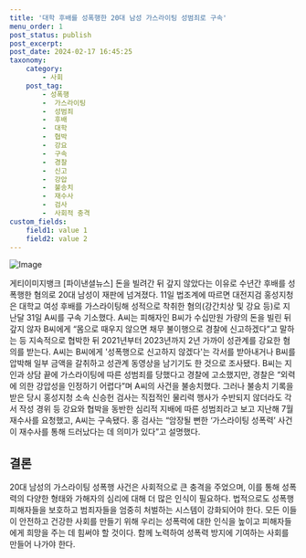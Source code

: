 ```yaml
---
title: '대학 후배를 성폭행한 20대 남성 가스라이팅 성범죄로 구속'
menu_order: 1
post_status: publish
post_excerpt: 
post_date: 2024-02-17 16:45:25
taxonomy:
    category:
        - 사회
    post_tag:
        - 성폭행
        -  가스라이팅
        -  성범죄
        -  후배
        -  대학
        -  협박
        -  강요
        -  구속
        -  경찰
        -  신고
        -  강압
        -  불송치
        -  재수사
        -  검사
        -  사회적 충격
custom_fields:
    field1: value 1
    field2: value 2
---
```


![Image](https://imgnews.pstatic.net/image/014/2024/02/11/0005140871_001_20240211150105174.jpg?type=w647)

게티이미지뱅크 \[파이낸셜뉴스\] 돈을 빌려간 뒤 갚지 않았다는 이유로 수년간 후배를 성폭행한 혐의로 20대 남성이 재판에 넘겨졌다. 11일 법조계에 따르면 대전지검 홍성지청은 대학교 여성 후배를 가스라이팅해 성적으로 착취한 혐의(강간치상 및 강요 등)로 지난달 31일 A씨를 구속 기소했다. 
A씨는 피해자인 B씨가 수십만원 가량의 돈을 빌린 뒤 갚지 않자 B씨에게 “몸으로 때우지 않으면 채무 불이행으로 경찰에 신고하겠다”고 말하는 등 지속적으로 협박한 뒤 2021년부터 2023년까지 2년 가까이 성관계를 강요한 혐의를 받는다. A씨는 B씨에게 '성폭행으로 신고하지 않겠다'는 각서를 받아내거나 B씨를 압박해 일부 금액을 갈취하고 성관계 동영상을 남기기도 한 것으로 조사됐다.
B씨는 지인과 상담 끝에 가스라이팅에 따른 성범죄를 당했다고 경찰에 고소했지만, 경찰은 “외력에 의한 강압성을 인정하기 어렵다”며 A씨의 사건을 불송치했다. 그러나 불송치 기록을 받은 당시 홍성지청 소속 신승헌 검사는 직접적인 물리력 행사가 수반되지 않더라도 각서 작성 경위 등 강요와 협박을 동반한 심리적 지배에 따른 성범죄라고 보고 지난해 7월 재수사를 요청했고, A씨는 구속됐다. 홍 검사는 “암장될 뻔한 ‘가스라이팅 성폭력’ 사건이 재수사를 통해 드러났다는 데 의미가 있다”고 설명했다.
## 결론
20대 남성의 가스라이팅 성폭행 사건은 사회적으로 큰 충격을 주었으며, 이를 통해 성폭력의 다양한 형태와 가해자의 심리에 대해 더 많은 인식이 필요하다. 법적으로도 성폭행 피해자들을 보호하고 범죄자들을 엄중히 처벌하는 시스템이 강화되어야 한다. 모든 이들이 안전하고 건강한 사회를 만들기 위해 우리는 성폭력에 대한 인식을 높이고 피해자들에게 희망을 주는 데 힘써야 할 것이다. 함께 노력하여 성폭력 방지에 기여하는 사회를 만들어 나가야 한다.
